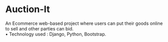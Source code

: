 # Auction-It
An Ecommerce web-based project where users can put their goods online to sell and other parties can bid.   
 	•  Technology used :  Django, Python, Bootstrap.

